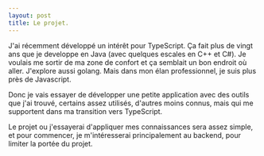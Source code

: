 ```yaml
---
layout: post
title: Le projet.
---
```


J'ai récemment développé un intérêt pour TypeScript. Ça fait plus de vingt ans que je 
developpe en Java (avec quelques escales en C++ et C#). Je voulais me sortir de ma zone de confort et 
ça semblait un bon endroit où aller. J'explore aussi golang. Mais dans mon élan professionnel, je suis 
plus près de Javascript.

Donc je vais essayer de développer une petite application avec des outils que j'ai trouvé, certains 
assez utilisés, d'autres moins connus, mais qui me supportent dans ma transition vers TypeScript.

Le projet ou j'essayerai d'appliquer mes connaissances sera assez simple, et pour commencer, je 
m'intéresserai principalement au backend, pour limiter la portée du projet.





